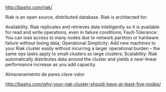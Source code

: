 http://basho.com/riak/

Riak is an open source, distributed database. Riak is architected for:

Availability: Riak replicates and retrieves data intelligently so it is available for read and write operations, even in failure conditions;
Fault-Tolerance: You can lose access to many nodes due to network partition or hardware failure without losing data;
Operational Simplicity: Add new machines to your Riak cluster easily without incurring a larger operational burden – the same ops tasks apply to small clusters as large clusters;
Scalability: Riak automatically distributes data around the cluster and yields a near-linear performance increase as you add capacity.


Almacenamiento de pares clave-valor


http://basho.com/why-your-riak-cluster-should-have-at-least-five-nodes/
